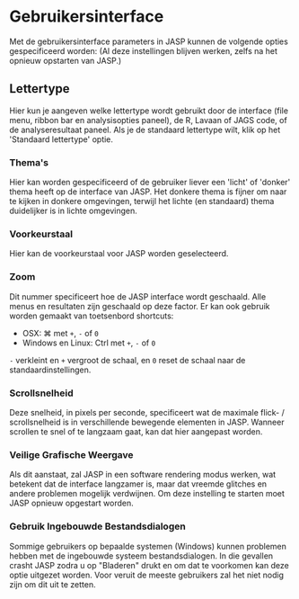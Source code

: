 Gebruikersinterface
=========

Met de gebruikersinterface parameters in JASP kunnen de volgende opties gespecificeerd worden:
(Al deze instellingen blijven werken, zelfs na het opnieuw opstarten van JASP.)

## Lettertype
Hier kun je aangeven welke lettertype wordt gebruikt door de interface (file menu, ribbon bar en analysisopties paneel), de R, Lavaan of JAGS code, of de analyseresultaat paneel. Als je de standaard lettertype wilt, klik op het 'Standaard lettertype' optie.

### Thema's
Hier kan worden gespecificeerd of de gebruiker liever een 'licht' of 'donker' thema heeft op de interface van JASP. Het donkere thema is fijner om naar te kijken in donkere omgevingen, terwijl het lichte (en standaard) thema duidelijker is in lichte omgevingen. 

### Voorkeurstaal
Hier kan de voorkeurstaal voor JASP worden geselecteerd. 

### Zoom
Dit nummer specificeert hoe de JASP interface wordt geschaald. 
Alle menus en resultaten zijn geschaald op deze factor.
Er kan ook gebruik worden gemaakt van toetsenbord shortcuts:
- OSX:   &#8984; met `+`, `-` of `0`
- Windows en Linux: Ctrl met `+`, `-` of `0`

`-` verkleint en `+` vergroot de schaal, en `0` reset de schaal naar de standaardinstellingen. 

### Scrollsnelheid
Deze snelheid, in pixels per seconde, specificeert wat de maximale flick- / scrollsnelheid is in verschillende bewegende elementen in JASP. 
Wanneer scrollen te snel of te langzaam gaat, kan dat hier aangepast worden. 

### Veilige Grafische Weergave
Als dit aanstaat, zal JASP in een software rendering modus werken, wat betekent dat de interface langzamer is, maar dat vreemde glitches en andere problemen mogelijk verdwijnen. Om deze instelling te starten moet JASP opnieuw opgestart worden. 

### Gebruik Ingebouwde Bestandsdialogen
Sommige gebruikers op bepaalde systemen (Windows) kunnen problemen hebben met de ingebouwde systeem bestandsdialogen.
In die gevallen crasht JASP zodra u op "Bladeren" drukt en om dat te voorkomen kan deze optie uitgezet worden.
Voor veruit de meeste gebruikers zal het niet nodig zijn om dit uit te zetten.
